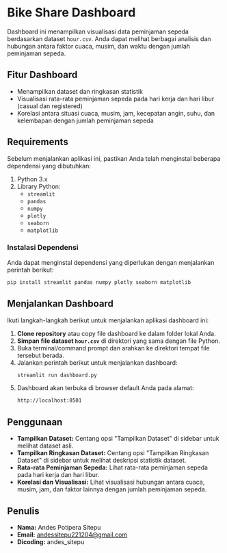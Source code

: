 
# Bike Share Dashboard

Dashboard ini menampilkan visualisasi data peminjaman sepeda berdasarkan dataset `hour.csv`. Anda dapat melihat berbagai analisis dan hubungan antara faktor cuaca, musim, dan waktu dengan jumlah peminjaman sepeda.

## Fitur Dashboard

- Menampilkan dataset dan ringkasan statistik
- Visualisasi rata-rata peminjaman sepeda pada hari kerja dan hari libur (casual dan registered)
- Korelasi antara situasi cuaca, musim, jam, kecepatan angin, suhu, dan kelembapan dengan jumlah peminjaman sepeda

## Requirements

Sebelum menjalankan aplikasi ini, pastikan Anda telah menginstal beberapa dependensi yang dibutuhkan:

1. Python 3.x
2. Library Python:
   - `streamlit`
   - `pandas`
   - `numpy`
   - `plotly`
   - `seaborn`
   - `matplotlib`

### Instalasi Dependensi

Anda dapat menginstal dependensi yang diperlukan dengan menjalankan perintah berikut:

```bash
pip install streamlit pandas numpy plotly seaborn matplotlib
```

## Menjalankan Dashboard

Ikuti langkah-langkah berikut untuk menjalankan aplikasi dashboard ini:

1. **Clone repository** atau copy file dashboard ke dalam folder lokal Anda.
2. **Simpan file dataset `hour.csv`** di direktori yang sama dengan file Python.
3. Buka terminal/command prompt dan arahkan ke direktori tempat file tersebut berada.
4. Jalankan perintah berikut untuk menjalankan dashboard:
   ```bash
   streamlit run dashboard.py
   ```
5. Dashboard akan terbuka di browser default Anda pada alamat:
   ```bash
   http://localhost:8501
   ```
## Penggunaan

- **Tampilkan Dataset:** Centang opsi "Tampilkan Dataset" di sidebar untuk melihat dataset asli.
- **Tampilkan Ringkasan Dataset:** Centang opsi "Tampilkan Ringkasan Dataset" di sidebar untuk melihat deskripsi statistik dataset.
- **Rata-rata Peminjaman Sepeda:** Lihat rata-rata peminjaman sepeda pada hari kerja dan hari libur.
- **Korelasi dan Visualisasi:** Lihat visualisasi hubungan antara cuaca, musim, jam, dan faktor lainnya dengan jumlah peminjaman sepeda.

## Penulis

- **Nama:** Andes Potipera Sitepu
- **Email:** andessitepu221204@gmail.com
- **Dicoding:** andes_sitepu
